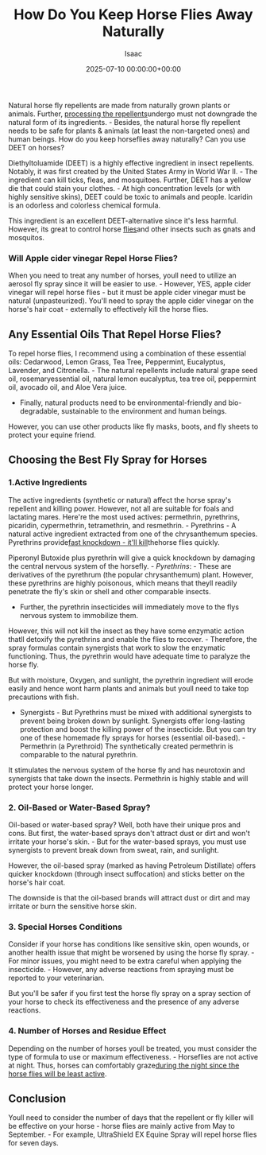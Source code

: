 ﻿---
title: How Do You Keep Horse Flies Away Naturally
description: Natural horse fly repellents are made from naturally grown plants or animals. Further, processing the repellents undergo must not downgrade the natural form...
slug: /how-do-you-keep-horse-flies-away-naturally/
date: 2025-07-10 00:00:00+00:00
lastmod: 2025-07-10 00:00:00+03:00
author: Isaac
categories:

- Flies

- Guide
tags:

- flies

- horse

- flie
layout: post
---

Natural horse fly repellents are made from naturally grown plants or animals. Further, [processing the repellents](https://pestpolicy.com/best-fly-spray-for-horses/)undergo must not downgrade the natural form of its ingredients. - Besides, the natural horse fly repellent needs to be safe for plants & animals (at least the non-targeted ones) and human beings. How do you keep horseflies away naturally? Can you use DEET on horses?

Diethyltoluamide (DEET) is a highly effective ingredient in insect repellents. Notably, it was first created by the United States Army in World War II. - The ingredient can kill ticks, fleas, and mosquitoes. Further, DEET has a yellow die that could stain your clothes. - At high concentration levels (or with highly sensitive skins), DEET could be toxic to animals and people. Icaridin is an odorless and colorless chemical formula.

This ingredient is an excellent DEET-alternative since it's less harmful. However, its great to control horse [flies](https://pestpolicy.com/how-long-do-fruit-flies-live/)and other insects such as gnats and mosquitos.

###  Will Apple cider vinegar Repel Horse Flies?

When you need to treat any number of horses, youll need to utilize an aerosol fly spray since it will be easier to use. - However, YES, apple cider vinegar will repel horse flies - but it must be apple cider vinegar must be natural (unpasteurized). You'll need to spray the apple cider vinegar on the horse's hair coat - externally to effectively kill the horse flies.

##  Any Essential Oils That Repel Horse Flies?

To repel horse flies, I recommend using a combination of these essential oils: Cedarwood, Lemon Grass, Tea Tree, Peppermint, Eucalyptus, Lavender, and Citronella. - The natural repellents include natural grape seed oil, rosemaryessential oil, natural lemon eucalyptus, tea tree oil, peppermint oil, avocado oil, and Aloe Vera juice.

- Finally, natural products need to be environmental-friendly and bio-degradable, sustainable to the environment and human beings.

However, you can use other products like fly masks, boots, and fly sheets to protect your equine friend.

##  Choosing the Best Fly Spray for Horses

###  1.Active Ingredients

The active ingredients (synthetic or natural) affect the horse spray's repellent and killing power. However, not all are suitable for foals and lactating mares. Here're the most used actives: permethrin, pyrethrins, picaridin, cypermethrin, tetramethrin, and resmethrin. - Pyrethrins - A natural active ingredient extracted from one of the chrysanthemum species. Pyrethrins provide[fast knockdown - it'll kill](https://pestpolicy.com/how-to-get-rid-of-ground-bees/)thehorse flies quickly.

Piperonyl Butoxide plus pyrethrin will give a quick knockdown by damaging the central nervous system of the horsefly. - *Pyrethrins*: - These are derivatives of the pyrethrum (the popular chrysanthemum) plant. However, these pyrethrins are highly poisonous, which means that theyll readily penetrate the fly's skin or shell and other comparable insects.

- Further, the pyrethrin insecticides will immediately move to the flys nervous system to immobilize them.

However, this will not kill the insect as they have some enzymatic action thatll detoxify the pyrethrins and enable the flies to recover. - Therefore, the spray formulas contain synergists that work to slow the enzymatic functioning. Thus, the pyrethrin would have adequate time to paralyze the horse fly.

But with moisture, Oxygen, and sunlight, the pyrethrin ingredient will erode easily and hence wont harm plants and animals but youll need to take top precautions with fish.

- Synergists - But Pyrethrins must be mixed with additional synergists to prevent being broken down by sunlight. Synergists offer long-lasting protection and boost the killing power of the insecticide. But you can try one of these homemade fly sprays for horses (essential oil-based). - Permethrin (a Pyrethroid) The synthetically created permethrin is comparable to the natural pyrethrin.

It stimulates the nervous system of the horse fly and has neurotoxin and synergists that take down the insects. Permethrin is highly stable and will protect your horse longer.

###  2. Oil-Based or Water-Based Spray?

Oil-based or water-based spray? Well, both have their unique pros and cons. But first, the water-based sprays don't attract dust or dirt and won't irritate your horse's skin. - But for the water-based sprays, you must use synergists to prevent break down from sweat, rain, and sunlight.

However, the oil-based spray (marked as having Petroleum Distillate) offers quicker knockdown (through insect suffocation) and sticks better on the horse's hair coat.

The downside is that the oil-based brands will attract dust or dirt and may irritate or burn the sensitive horse skin.

###  3. Special Horses Conditions

Consider if your horse has conditions like sensitive skin, open wounds, or another health issue that might be worsened by using the horse fly spray. - For minor issues, you might need to be extra careful when applying the insecticide. - However, any adverse reactions from spraying must be reported to your veterinarian.

But you'll be safer if you first test the horse fly spray on a spray section of your horse to check its effectiveness and the presence of any adverse reactions.

###  4. Number of Horses and Residue Effect

Depending on the number of horses youll be treated, you must consider the type of formula to use or maximum effectiveness. - Horseflies are not active at night. Thus, horses can comfortably graze[during the night since the horse flies will be least active](https://entomology.ca.uky.edu/ef511).

##  Conclusion

Youll need to consider the number of days that the repellent or fly killer will be effective on your horse - horse flies are mainly active from May to September. - For example, UltraShield EX Equine Spray will repel horse flies for seven days.
